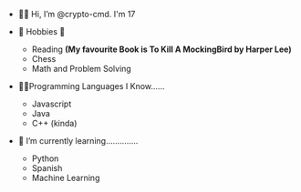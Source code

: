- 👋😋 Hi, I’m @crypto-cmd. I'm 17

- 🏓 Hobbies 🎉
  + Reading __(My favourite Book is To Kill A MockingBird by Harper Lee)__
  + Chess
  + Math and Problem Solving

- 👨‍💻Programming Languages I Know......
  + Javascript
  + Java
  + C++ (kinda)
  
- 🏫 I’m currently learning..............
  + Python
  + Spanish
  + Machine Learning

